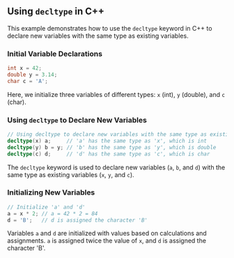 ## Using `decltype` in C++

This example demonstrates how to use the `decltype` keyword in C++ to declare new variables with the same type as existing variables.

### Initial Variable Declarations

```cpp
int x = 42;
double y = 3.14;
char c = 'A';
```

Here, we initialize three variables of different types: `x` (int), `y` (double), and `c` (char).

### Using `decltype` to Declare New Variables

```cpp
// Using decltype to declare new variables with the same type as existing variables
decltype(x) a;     // 'a' has the same type as 'x', which is int
decltype(y) b = y; // 'b' has the same type as 'y', which is double
decltype(c) d;     // 'd' has the same type as 'c', which is char
```

The `decltype` keyword is used to declare new variables (`a`, `b`, and `d`) with the same type as existing variables (`x`, `y`, and `c`).

### Initializing New Variables

```cpp
// Initialize 'a' and 'd'
a = x * 2; // a = 42 * 2 = 84
d = 'B';   // d is assigned the character 'B'
```

Variables `a` and `d` are initialized with values based on calculations and assignments. `a` is assigned twice the value of `x`, and `d` is assigned the character 'B'.
